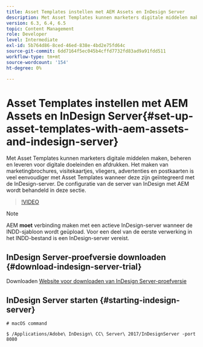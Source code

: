 ```yaml
---
title: Asset Templates instellen met AEM Assets en InDesign Server
description: Met Asset Templates kunnen marketers digitale middelen maken, beheren en leveren voor digitale doeleinden en afdrukken. Het maken van marketingbrochures, visitekaartjes, vliegers, advertenties en postkaarten is veel eenvoudiger met Asset Templates wanneer deze zijn geïntegreerd met de InDesign-server. De configuratie van de server van InDesign met AEM wordt behandeld in deze sectie.
version: 6.3, 6.4, 6.5
topic: Content Management
role: Developer
level: Intermediate
exl-id: 5b764d86-8ced-46ed-838e-4bd2e75fd64c
source-git-commit: 6dd7164f5ec045b4cffd7732fd83ad9a91fdd511
workflow-type: tm+mt
source-wordcount: '154'
ht-degree: 0%

---
```


# Asset Templates instellen met AEM Assets en InDesign Server{#set-up-asset-templates-with-aem-assets-and-indesign-server}

Met Asset Templates kunnen marketers digitale middelen maken, beheren en leveren voor digitale doeleinden en afdrukken. Het maken van marketingbrochures, visitekaartjes, vliegers, advertenties en postkaarten is veel eenvoudiger met Asset Templates wanneer deze zijn geïntegreerd met de InDesign-server. De configuratie van de server van InDesign met AEM wordt behandeld in deze sectie.

>[!VIDEO](https://video.tv.adobe.com/v/17069/?quality=9&learn=on)

>[!NOTE]
>
>AEM **moet** verbinding maken met een actieve InDesign-server wanneer de INDD-sjabloon wordt geüpload. Voor een deel van de eerste verwerking in het INDD-bestand is een InDesign-server vereist.

## InDesign Server-proefversie downloaden {#download-indesign-server-trial}

Downloaden [Website voor downloaden van InDesign Server-proefversie](https://www.adobeprerelease.com/)

## InDesign Server starten {#starting-indesign-server}

```shell
# macOS command

$ /Applications/Adobe\ InDesign\ CC\ Server\ 2017/InDesignServer -port 8080
```
